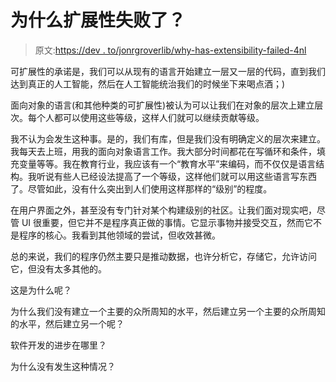 # 为什么扩展性失败了？

> 原文:[https://dev . to/jonrgroverlib/why-has-extensibility-failed-4nl](https://dev.to/jonrgroverlib/why-has-extensibility-failed-4nl)

可扩展性的承诺是，我们可以从现有的语言开始建立一层又一层的代码，直到我们达到真正的人工智能，然后在人工智能统治我们的时候坐下来喝点酒；)

面向对象的语言(和其他种类的可扩展性)被认为可以让我们在对象的层次上建立层次。每个人都可以使用这些等级，这样人们就可以继续贡献等级。

我不认为会发生这种事。是的，我们有库，但是我们没有明确定义的层次来建立。我每天去上班，用我的面向对象语言工作。我大部分时间都花在写循环和条件，填充变量等等。我在教育行业，我应该有一个“教育水平”来编码，而不仅仅是语言结构。我听说有些人已经设法提高了一个等级，这样他们就可以用这些语言写东西了。尽管如此，没有什么突出到人们使用这样那样的“级别”的程度。

在用户界面之外，甚至没有专门针对某个构建级别的社区。让我们面对现实吧，尽管 UI 很重要，但它并不是程序真正做的事情。它显示事物并接受交互，然而它不是程序的核心。我看到其他领域的尝试，但收效甚微。

总的来说，我们的程序仍然主要只是推动数据，也许分析它，存储它，允许访问它，但没有太多其他的。

这是为什么呢？

为什么我们没有建立一个主要的众所周知的水平，然后建立另一个主要的众所周知的水平，然后建立另一个呢？

软件开发的进步在哪里？

为什么没有发生这种情况？